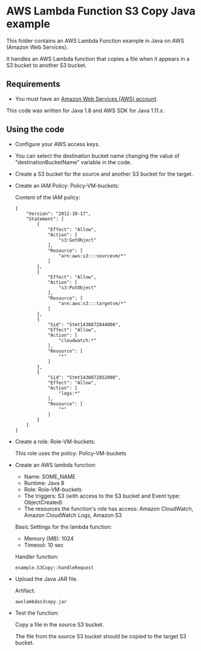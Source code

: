 # AWS Lambda Function S3 Copy Java example

This folder contains an AWS Lambda Function example in Java on AWS (Amazon Web Services).

It handles an AWS Lambda function that copies a file when it appears in a S3 bucket to another S3 bucket.




## Requirements

* You must have an [Amazon Web Services (AWS) account](http://aws.amazon.com/).

This code was written for Java 1.8 and AWS SDK for Java 1.11.x.




## Using the code

* Configure your AWS access keys.

* You can select the destination bucket name changing the value of "destinationBucketName" variable in the code.

* Create a S3 bucket for the source and another S3 bucket for the target.

* Create an IAM Policy: Policy-VM-buckets:

  Content of the IAM policy:

  ```
  {
      "Version": "2012-10-17",
      "Statement": [
          {
              "Effect": "Allow",
              "Action": [
                  "s3:GetObject"
              ],
              "Resource": [
                  "arn:aws:s3:::sourcevm/*"
              ]
          },
          {
              "Effect": "Allow",
              "Action": [
                  "s3:PutObject"
              ],
              "Resource": [
                  "arn:aws:s3:::targetvm/*"
              ]
          },
          {
              "Sid": "Stmt1430872844000",
              "Effect": "Allow",
              "Action": [
                  "cloudwatch:*"
              ],
              "Resource": [
                  "*"
              ]
          },
          {
              "Sid": "Stmt1430872852000",
              "Effect": "Allow",
              "Action": [
                  "logs:*"
              ],
              "Resource": [
                  "*"
              ]
          }
      ]
  }
  ```

* Create a role: Role-VM-buckets:

  This role uses the policy: Policy-VM-buckets

* Create an AWS lambda function:
  * Name: SOME_NAME
  * Runtime: Java 8
  * Role: Role-VM-buckets
  * The triggers: S3 (with access to the S3 bucket and Event type: ObjectCreated)
  * The resources the function's role has access: Amazon CloudWatch, Amazon CloudWatch Logs, Amazon S3

  Basic Settings for the lambda function:

  * Memory (MB): 1024
  * Timeout: 10 sec

  Handler function:

  ```
  example.S3Copy::handleRequest
  ```

* Upload the Java JAR file.

  Artifact: 

  ```
  awslambdas3copy.jar
  ```

* Test the function:

  Copy a file in the source S3 bucket.

  The file from the source S3 bucket should be copied to the target S3 bucket.
